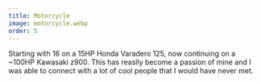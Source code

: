 ```yaml
---
title: Motorcycle
image: motorcycle.webp
order: 5
---
```


Starting with 16 on a 15HP Honda Varadero 125, now continuing on a ~100HP Kawasaki z900. This has reaslly become a passion of mine and I was able to connect with a lot of cool people that I would have never met.